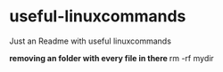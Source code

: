 # useful-linuxcommands
Just an Readme with useful linuxcommands

<b> removing an folder with every file in there </b>
rm -rf mydir
